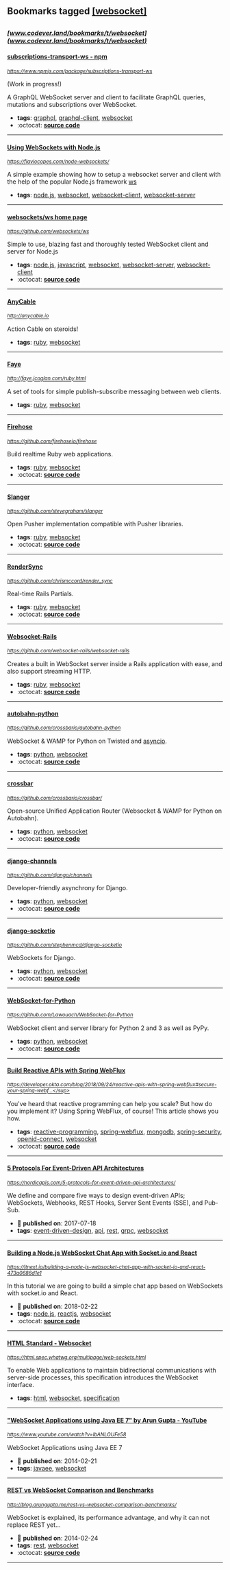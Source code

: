 ## Bookmarks tagged [[websocket]](https://www.codever.land/search?q=[websocket])

_<sup><sup>[www.codever.land/bookmarks/t/websocket](www.codever.land/bookmarks/t/websocket)</sup></sup>_
---
#### [subscriptions-transport-ws - npm](https://www.npmjs.com/package/subscriptions-transport-ws)
_<sup>https://www.npmjs.com/package/subscriptions-transport-ws</sup>_

(Work in progress!)

A GraphQL WebSocket server and client to facilitate GraphQL queries, mutations and subscriptions over WebSocket.
* **tags**: [graphql](../tagged/graphql.md), [graphql-client](../tagged/graphql-client.md), [websocket](../tagged/websocket.md)
* :octocat: **[source code](https://github.com/apollostack/subscriptions-transport-ws)**
---
#### [Using WebSockets with Node.js](https://flaviocopes.com/node-websockets/)
_<sup>https://flaviocopes.com/node-websockets/</sup>_

A simple example showing how to setup a websocket server and client with the help of the popular Node.js framework [ws](https://github.com/websockets/ws)
* **tags**: [node.js](../tagged/node.js.md), [websocket](../tagged/websocket.md), [websocket-client](../tagged/websocket-client.md), [websocket-server](../tagged/websocket-server.md)
---
#### [websockets/ws home page](https://github.com/websockets/ws)
_<sup>https://github.com/websockets/ws</sup>_

Simple to use, blazing fast and thoroughly tested WebSocket client and server for Node.js
* **tags**: [node.js](../tagged/node.js.md), [javascript](../tagged/javascript.md), [websocket](../tagged/websocket.md), [websocket-server](../tagged/websocket-server.md), [websocket-client](../tagged/websocket-client.md)
* :octocat: **[source code](https://github.com/websockets/ws)**
---
#### [AnyCable](http://anycable.io)
_<sup>http://anycable.io</sup>_

Action Cable on steroids!
* **tags**: [ruby](../tagged/ruby.md), [websocket](../tagged/websocket.md)
---
#### [Faye](http://faye.jcoglan.com/ruby.html)
_<sup>http://faye.jcoglan.com/ruby.html</sup>_

A set of tools for simple publish-subscribe messaging between web clients.
* **tags**: [ruby](../tagged/ruby.md), [websocket](../tagged/websocket.md)
---
#### [Firehose](https://github.com/firehoseio/firehose)
_<sup>https://github.com/firehoseio/firehose</sup>_

Build realtime Ruby web applications.
* **tags**: [ruby](../tagged/ruby.md), [websocket](../tagged/websocket.md)
* :octocat: **[source code](https://github.com/firehoseio/firehose)**
---
#### [Slanger](https://github.com/stevegraham/slanger)
_<sup>https://github.com/stevegraham/slanger</sup>_

Open Pusher implementation compatible with Pusher libraries.
* **tags**: [ruby](../tagged/ruby.md), [websocket](../tagged/websocket.md)
* :octocat: **[source code](https://github.com/stevegraham/slanger)**
---
#### [RenderSync](https://github.com/chrismccord/render_sync)
_<sup>https://github.com/chrismccord/render_sync</sup>_

Real-time Rails Partials.
* **tags**: [ruby](../tagged/ruby.md), [websocket](../tagged/websocket.md)
* :octocat: **[source code](https://github.com/chrismccord/render_sync)**
---
#### [Websocket-Rails](https://github.com/websocket-rails/websocket-rails)
_<sup>https://github.com/websocket-rails/websocket-rails</sup>_

Creates a built in WebSocket server inside a Rails application with ease, and also support streaming HTTP.
* **tags**: [ruby](../tagged/ruby.md), [websocket](../tagged/websocket.md)
* :octocat: **[source code](https://github.com/websocket-rails/websocket-rails)**
---
#### [autobahn-python](https://github.com/crossbario/autobahn-python)
_<sup>https://github.com/crossbario/autobahn-python</sup>_

WebSocket & WAMP for Python on Twisted and [asyncio](https://docs.python.org/3/library/asyncio.html).
* **tags**: [python](../tagged/python.md), [websocket](../tagged/websocket.md)
* :octocat: **[source code](https://github.com/crossbario/autobahn-python)**
---
#### [crossbar](https://github.com/crossbario/crossbar/)
_<sup>https://github.com/crossbario/crossbar/</sup>_

Open-source Unified Application Router (Websocket & WAMP for Python on Autobahn).
* **tags**: [python](../tagged/python.md), [websocket](../tagged/websocket.md)
* :octocat: **[source code](https://github.com/crossbario/crossbar/)**
---
#### [django-channels](https://github.com/django/channels)
_<sup>https://github.com/django/channels</sup>_

Developer-friendly asynchrony for Django.
* **tags**: [python](../tagged/python.md), [websocket](../tagged/websocket.md)
* :octocat: **[source code](https://github.com/django/channels)**
---
#### [django-socketio](https://github.com/stephenmcd/django-socketio)
_<sup>https://github.com/stephenmcd/django-socketio</sup>_

WebSockets for Django.
* **tags**: [python](../tagged/python.md), [websocket](../tagged/websocket.md)
* :octocat: **[source code](https://github.com/stephenmcd/django-socketio)**
---
#### [WebSocket-for-Python](https://github.com/Lawouach/WebSocket-for-Python)
_<sup>https://github.com/Lawouach/WebSocket-for-Python</sup>_

WebSocket client and server library for Python 2 and 3 as well as PyPy.
* **tags**: [python](../tagged/python.md), [websocket](../tagged/websocket.md)
* :octocat: **[source code](https://github.com/Lawouach/WebSocket-for-Python)**
---
#### [Build Reactive APIs with Spring WebFlux](https://developer.okta.com/blog/2018/09/24/reactive-apis-with-spring-webflux#secure-your-spring-webflux-reactive-api-with-oidc)
_<sup>https://developer.okta.com/blog/2018/09/24/reactive-apis-with-spring-webflux#secure-your-spring-webf...</sup>_

You've heard that reactive programming can help you scale? But how do you implement it? Using Spring WebFlux, of course! This article shows you how.
* **tags**: [reactive-programming](../tagged/reactive-programming.md), [spring-webflux](../tagged/spring-webflux.md), [mongodb](../tagged/mongodb.md), [spring-security](../tagged/spring-security.md), [openid-connect](../tagged/openid-connect.md), [websocket](../tagged/websocket.md)
* :octocat: **[source code](https://github.com/oktadeveloper/okta-spring-webflux-react-example)**
---
#### [5 Protocols For Event-Driven API Architectures](https://nordicapis.com/5-protocols-for-event-driven-api-architectures/)
_<sup>https://nordicapis.com/5-protocols-for-event-driven-api-architectures/</sup>_

We define and compare five ways to design event-driven APIs; WebSockets, Webhooks, REST Hooks, Server Sent Events (SSE), and Pub-Sub.
* :calendar: **published on**: 2017-07-18
* **tags**: [event-driven-design](../tagged/event-driven-design.md), [api](../tagged/api.md), [rest](../tagged/rest.md), [grpc](../tagged/grpc.md), [websocket](../tagged/websocket.md)
---
#### [Building a Node.js WebSocket Chat App with Socket.io and React](https://itnext.io/building-a-node-js-websocket-chat-app-with-socket-io-and-react-473a0686d1e1)
_<sup>https://itnext.io/building-a-node-js-websocket-chat-app-with-socket-io-and-react-473a0686d1e1</sup>_

In this tutorial we are going to build a simple chat app based on WebSockets with socket.io and React.
* :calendar: **published on**: 2018-02-22
* **tags**: [node.js](../tagged/node.js.md), [reactjs](../tagged/reactjs.md), [websocket](../tagged/websocket.md)
* :octocat: **[source code](https://github.com/justadudewhohacks/websocket-chat)**
---
#### [HTML Standard - Websocket](https://html.spec.whatwg.org/multipage/web-sockets.html)
_<sup>https://html.spec.whatwg.org/multipage/web-sockets.html</sup>_

To enable Web applications to maintain bidirectional communications with server-side processes, this specification introduces the WebSocket interface.
* **tags**: [html](../tagged/html.md), [websocket](../tagged/websocket.md), [specification](../tagged/specification.md)
---
#### ["WebSocket Applications using Java EE 7" by Arun Gupta - YouTube](https://www.youtube.com/watch?v=lbANLOUFe58)
_<sup>https://www.youtube.com/watch?v=lbANLOUFe58</sup>_

WebSocket Applications using Java EE 7

* :calendar: **published on**: 2014-02-21
* **tags**: [javaee](../tagged/javaee.md), [websocket](../tagged/websocket.md)
---
#### [REST vs WebSocket Comparison and Benchmarks](http://blog.arungupta.me/rest-vs-websocket-comparison-benchmarks/)
_<sup>http://blog.arungupta.me/rest-vs-websocket-comparison-benchmarks/</sup>_

WebSocket is explained, its performance advantage, and why it can not replace REST yet...
* :calendar: **published on**: 2014-02-24
* **tags**: [rest](../tagged/rest.md), [websocket](../tagged/websocket.md)
* :octocat: **[source code](https://github.com/javaee-samples/javaee7-samples/tree/master/websocket/websocket-vs-rest)**
---
